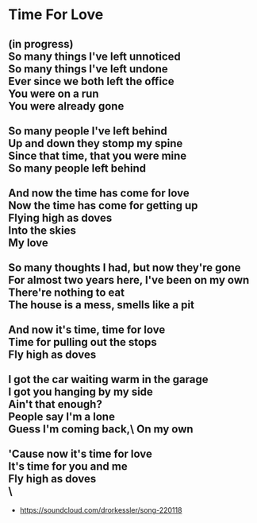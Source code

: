 # Time For Love


(in progress)
\
So many things I've left unnoticed\
So many things I've left undone\
Ever since we both left the office\
You were on a run\
You were already gone\
\
So many people I've left behind\
Up and down they stomp my spine\
Since that time, that you were mine\
So many people left behind\
\
And now the time has come for love\
Now the time has come for getting up\
Flying high as doves\
Into the skies\
My love\
\
So many thoughts I had, but now they're gone\
For almost two years here, I've been on my own\
There're nothing to eat\
The house is a mess, smells like a pit\
\
And now it's time, time for love\
Time for pulling out the stops\
Fly high as doves\
\
I got the car waiting warm in the garage\
I got you hanging by my side\
Ain't that enough?\
People say I'm a lone\
Guess I'm coming back,\ 
On my own\
\
'Cause now it's time for love\
It's time for you and me\
Fly high as doves\
\
---
- https://soundcloud.com/drorkessler/song-220118




